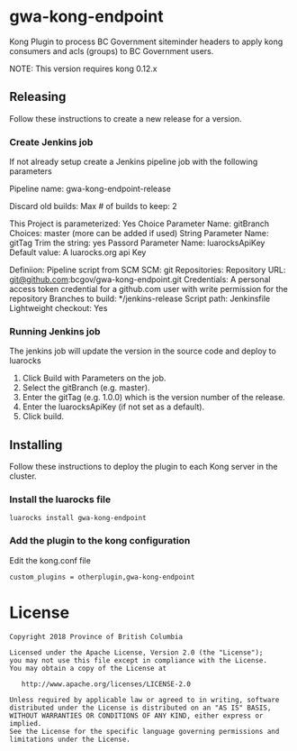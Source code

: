 # gwa-kong-endpoint

Kong Plugin to process BC Government siteminder headers to apply kong consumers and acls (groups)
to BC Government users.

NOTE: This version requires kong 0.12.x

## Releasing
Follow these instructions to create a new release for a version.

### Create Jenkins job
If not already setup create a Jenkins pipeline job with the following parameters

Pipeline name: gwa-kong-endpoint-release

Discard old builds:
  Max # of builds to keep: 2

This Project is parameterized: Yes
  Choice Parameter
    Name: gitBranch
    Choices: master (more can be added if used)
  String Parameter
    Name: gitTag
    Trim the string: yes
  Passord Parameter
    Name: luarocksApiKey
    Default value: A luarocks.org api Key

Definiion: Pipeline script from SCM
  SCM: git
  Repositories:
    Repository URL: git@github.com:bcgov/gwa-kong-endpoint.git
    Credentials: A personal access token credential for a github.com user with write permission for the repository
  Branches to build: */jenkins-release
  Script path: Jenkinsfile
  Lightweight checkout: Yes
  
### Running Jenkins job
The jenkins job will update the version in the source code and deploy to luarocks

1. Click Build with Parameters on the job.
2. Select the gitBranch (e.g. master).
3. Enter the gitTag (e.g. 1.0.0) which is the version number of the release.
4. Enter the luarocksApiKey (if not set as a default).
5. Click build.

## Installing

Follow these instructions to deploy the plugin to each Kong server in the cluster.

### Install the luarocks file

`luarocks install gwa-kong-endpoint`

### Add the plugin to the kong configuration

Edit the kong.conf file 

```
custom_plugins = otherplugin,gwa-kong-endpoint
```

# License
```
Copyright 2018 Province of British Columbia

Licensed under the Apache License, Version 2.0 (the "License");
you may not use this file except in compliance with the License.
You may obtain a copy of the License at

   http://www.apache.org/licenses/LICENSE-2.0

Unless required by applicable law or agreed to in writing, software
distributed under the License is distributed on an "AS IS" BASIS,
WITHOUT WARRANTIES OR CONDITIONS OF ANY KIND, either express or implied.
See the License for the specific language governing permissions and
limitations under the License.
```
